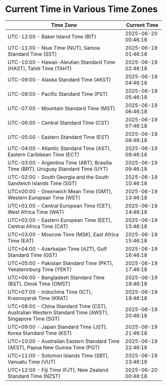 # Current Time in Various Time Zones

| Time Zone | Current Time |
|-----------|--------------|
| UTC-12:00 - Baker Island Time (BIT) | 2025-06-20 00:46:18 |
| UTC-11:00 - Niue Time (NUT), Samoa Standard Time (SST) | 2025-06-19 01:46:18 |
| UTC-10:00 - Hawaii-Aleutian Standard Time (HAST), Tahiti Time (TAHT) | 2025-06-19 02:46:18 |
| UTC-09:00 - Alaska Standard Time (AKST) | 2025-06-19 04:46:18 |
| UTC-08:00 - Pacific Standard Time (PST) | 2025-06-19 05:46:18 |
| UTC-07:00 - Mountain Standard Time (MST) | 2025-06-19 06:46:18 |
| UTC-06:00 - Central Standard Time (CST) | 2025-06-19 07:46:18 |
| UTC-05:00 - Eastern Standard Time (EST) | 2025-06-19 08:46:18 |
| UTC-04:00 - Atlantic Standard Time (AST), Eastern Caribbean Time (ECT) | 2025-06-19 09:46:18 |
| UTC-03:00 - Argentina Time (ART), Brasília Time (BRT), Uruguay Standard Time (UYT) | 2025-06-19 09:46:18 |
| UTC-02:00 - South Georgia and the South Sandwich Islands Time (SGT) | 2025-06-19 10:46:18 |
| UTC±00:00 - Greenwich Mean Time (GMT), Western European Time (WET) | 2025-06-19 13:46:18 |
| UTC+01:00 - Central European Time (CET), West Africa Time (WAT) | 2025-06-19 14:46:18 |
| UTC+02:00 - Eastern European Time (EET), Central Africa Time (CAT) | 2025-06-19 15:46:18 |
| UTC+03:00 - Moscow Time (MSK), East Africa Time (EAT) | 2025-06-19 15:46:18 |
| UTC+04:00 - Azerbaijan Time (AZT), Gulf Standard Time (GST) | 2025-06-19 16:46:18 |
| UTC+05:00 - Pakistan Standard Time (PKT), Yekaterinburg Time (YEKT) | 2025-06-19 17:46:18 |
| UTC+06:00 - Bangladesh Standard Time (BST), Omsk Time (OMST) | 2025-06-19 18:46:18 |
| UTC+07:00 - Indochina Time (ICT), Krasnoyarsk Time (KRAT) | 2025-06-19 19:46:18 |
| UTC+08:00 - China Standard Time (CST), Australian Western Standard Time (AWST), Singapore Time (SGT) | 2025-06-19 20:46:18 |
| UTC+09:00 - Japan Standard Time (JST), Korea Standard Time (KST) | 2025-06-19 21:46:18 |
| UTC+10:00 - Australian Eastern Standard Time (AEST), Papua New Guinea Time (PGT) | 2025-06-19 22:46:18 |
| UTC+11:00 - Solomon Islands Time (SBT), Vanuatu Time (VUT) | 2025-06-19 23:46:18 |
| UTC+12:00 - Fiji Time (FJT), New Zealand Standard Time (NZST) | 2025-06-20 00:46:18 |
